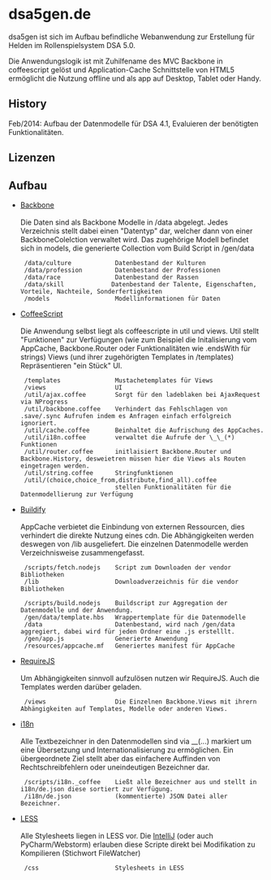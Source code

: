 dsa5gen.de
==========

dsa5gen ist sich im Aufbau befindliche Webanwendung zur Erstellung für Helden im Rollenspielsystem DSA 5.0.

Die Anwendungslogik ist mit Zuhilfename des MVC Backbone in coffeescript gelöst
 und Application-Cache Schnittstelle von HTML5 ermöglicht die Nutzung offline und als app auf Desktop, Tablet oder Handy.

History
-------

Feb/2014: Aufbau der Datenmodelle für DSA 4.1, Evaluieren der benötigten Funktionalitäten.

Lizenzen
--------

Aufbau
------
 * [Backbone](http://backbonejs.org/) <br /><br />
   Die Daten sind als Backbone Modelle in /data abgelegt.
   Jedes Verzeichnis stellt dabei einen "Datentyp" dar, welcher dann von einer BackboneColelction verwaltet wird.
   Das zugehörige Modell befindet sich in models, die generierte Collection vom Build Script in /gen/data

        /data/culture            Datenbestand der Kulturen
        /data/profession         Datenbestand der Professionen
        /data/race               Datenbestand der Rassen
        /data/skill             Datenbestand der Talente, Eigenschaften, Vorteile, Nachteile, Sonderfertigkeiten
        /models                  Modellinformationen für Daten

 * [CoffeeScript](http://coffeescript.org/) <br /><br />
   Die Anwendung selbst liegt als coffeescripte in util und views.
   Util stellt "Funktionen" zur Verfügungen (wie zum Beispiel die Initalisierung vom AppCache, Backbone.Router oder
   Funktionalitäten wie .endsWith für strings)
   Views (und ihrer zugehörigten Templates in /templates) Repräsentieren "ein Stück" UI.

        /templates               Mustachetemplates für Views
        /views                   UI
        /util/ajax.coffee        Sorgt für den ladeblaken bei AjaxRequest via NProgress
        /util/backbone.coffee    Verhindert das Fehlschlagen von .save/.sync Aufrufen indem es Anfragen einfach erfolgreich ignoriert.
        /util/cache.coffee       Beinhaltet die Aufrischung des AppCaches.
        /util/i18n.coffee        verwaltet die Aufrufe der \_\_(*) Funktionen
        /util/router.coffee      initlaisiert Backbone.Router und Backbone.History, desweietren müssen hier die Views als Routen eingetragen werden.
        /util/string.coffee      Stringfunktionen
        /util/(choice,choice_from,distribute,find_all).coffee
                                 stellen Funktionalitäten für die Datenmodellierung zur Verfügung

 * [Buildify](https://github.com/powmedia/buildify) <br /><br />
   AppCache verbietet die Einbindung von externen Ressourcen, dies verhindert die direkte Nutzung eines cdn.
   Die Abhängigkeiten werden deswegen von /lib ausgeliefert.
   Die einzelnen Datenmodelle werden Verzeichnisweise zusammengefasst.

        /scripts/fetch.nodejs    Script zum Downloaden der vendor Bibliotheken
        /lib                     Downloadverzeichnis für die vendor Bibliotheken

        /scripts/build.nodejs    Buildscript zur Aggregation der Datenmodelle und der Anwendung.
        /gen/data/template.hbs   Wrappertemplate für die Datenmodelle
        /data                    Datenbestand, wird nach /gen/data aggregiert, dabei wird für jeden Ordner eine .js erstelllt.
        /gen/app.js              Generierte Anwendung
        /resources/appcache.mf   Generiertes manifest für AppCache

 * [RequireJS](http://requirejs.org/) <br /><br />
   Um Abhängigkeiten sinnvoll aufzulösen nutzen wir RequireJS. Auch die Templates werden darüber geladen.

        /views                   Die Einzelnen Backbone.Views mit ihrern Abhängigkeiten auf Templates, Modelle oder anderen Views.

 * [i18n](http://de.wikipedia.org/wiki/Internationalisierung\_\(Softwareentwicklung\)) <br /><br />
   Alle Textbezeichner in den Datenmodellen sind via \_\_(...) markiert um eine Übersetzung und Internationalisierung
   zu ermöglichen. Ein übergeordnete Ziel stellt aber das einfachere Auffinden von Rechtschreibfehlern oder uneindeutigen
   Bezeichner dar.

        /scripts/i18n._coffee    Ließt alle Bezeichner aus und stellt in i18n/de.json diese sortiert zur Verfügung.
        /i18n/de.json            (kommentierte) JSON Datei aller Bezeichner.

 * [LESS](http://lesscss.org) <br /><br />
   Alle Stylesheets liegen in LESS vor.
   Die [IntelliJ](http://www.jetbrains.com/idea/) (oder auch PyCharm/Webstorm) erlauben diese Scripte direkt bei Modifikation zu Kompilieren (Stichwort FileWatcher)

        /css                     Stylesheets in LESS







